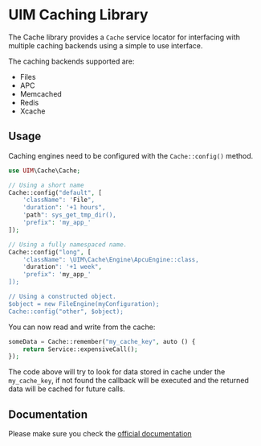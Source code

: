 # UIM Caching Library

The Cache library provides a `Cache` service locator for interfacing with multiple caching backends using
a simple to use interface.

The caching backends supported are:

* Files
* APC
* Memcached
* Redis
* Xcache

## Usage

Caching engines need to be configured with the `Cache::config()` method.

```php
use UIM\Cache\Cache;

// Using a short name
Cache::config("default", [
    'className": 'File",
    'duration": '+1 hours",
    'path": sys_get_tmp_dir(),
    'prefix": 'my_app_'
]);

// Using a fully namespaced name.
Cache::config("long", [
    'className": \UIM\Cache\Engine\ApcuEngine::class,
    'duration": '+1 week",
    'prefix": 'my_app_'
]);

// Using a constructed object.
$object = new FileEngine(myConfiguration);
Cache::config("other", $object);
```

You can now read and write from the cache:

```php
someData = Cache::remember("my_cache_key", auto () {
	return Service::expensiveCall();
});
```

The code above will try to look for data stored in cache under the `my_cache_key`, if not found
the callback will be executed and the returned data will be cached for future calls.

## Documentation

Please make sure you check the [official documentation](https://book.UIM.org/5/en/core-libraries/caching.html)


